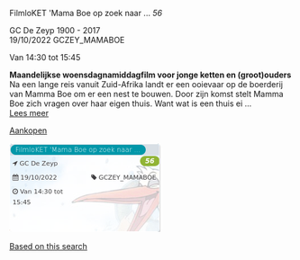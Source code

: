 FilmloKET 'Mama Boe op zoek naar ... *56*

GC De Zeyp 1900 - 2017  
19/10/2022 GCZEY\_MAMABOE  

Van 14:30 tot 15:45

  

  

**Maandelijkse woensdagnamiddagfilm voor jonge ketten en (groot)ouders**  
Na een lange reis vanuit Zuid-Afrika landt er een ooievaar op de boerderij van Mamma Boe om er een nest te bouwen. Door zijn komst stelt Mamma Boe zich vragen over haar eigen thuis. Want wat is een thuis ei ...  
[Lees meer](https://tickets.vgc.be/activity/subscribe/GCZEY_MAMABOE)

[Aankopen](https://tickets.vgc.be/ticketingActivity/subscribe/GCZEY_MAMABOE)

![](80204.png)

[Based on this search](https://tickets.vgc.be/activity/index?&vrijeplaatsen=1&Age%5B%5D=4%2C6&entity=276)